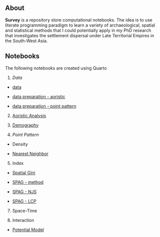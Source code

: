 ## About

**Survey** is a repository store computational notebooks. The idea is to use literate programming paradigm to learn a variety of archaeological, spatial and statistical methods that I could potentially apply in my PhD research that investigates the settlement dispersal under Late Territorial Empires in the South-West Asia.


## Notebooks

The following notebooks are created using Quarto

1. *Data*

 * [data](https://topographos.github.io/survey/01-data/data.html)
 
 * [data preparation - aoristic](https://topographos.github.io/survey/01-data/data_prep_aoristic.html)
 
 * [data preparation - point pattern](https://topographos.github.io/survey/01-data/data_prep_ppp.html)
 
2. [Aoristic Analysis](https://topographos.github.io/survey/02-aorist/aorist.html)

3. [Demography](https://topographos.github.io/survey/03-demography/demo.html)

4. *Point Pattern*

 * Density
 
 * [Nearest Neighbor](https://topographos.github.io/survey/04-point-pattern/nearest-neighbour.html) 
 
5. Index
  
 * [Spatial Gini](https://topographos.github.io/survey/08-spatial-gini/sp-gini.html)

 * [SPAG - method](https://topographos.github.io/survey/05-spag/spag_index.html)
 
 * [SPAG - NJS](https://topographos.github.io/survey/05-spag/spag_nj.html)
 
 * [SPAG - LCP](https://topographos.github.io/survey/05-spag/spag_lcp.html)
  

7. Space-Time

6. Interaction

* [Potential Model](https://topographos.github.io/survey/07-potential/potential.html)
